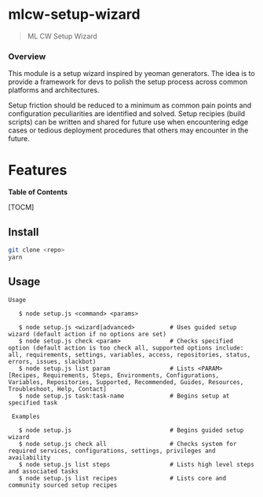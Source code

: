 # mlcw-setup-wizard
> ML CW Setup Wizard

### Overview

This module is a setup wizard inspired by yeoman generators. The idea is to provide a framework for devs to polish the setup process across common platforms and architectures. 

Setup friction should be reduced to a minimum as common pain points and configuration peculiarities are identified and solved. Setup recipies (build scripts) can be written and shared for future use when encountering edge cases or tedious deployment procedures that others may encounter in the future.

# Features

**Table of Contents**

[TOCM]


## Install

```sh
git clone <repo>
yarn
```

## Usage

```
Usage

   $ node setup.js <command> <params>

   $ node setup.js <wizard|advanced>          # Uses guided setup wizard (default action if no options are set)
   $ node setup.js check <param>              # Checks specified option (default action is too check all, supported options include: all, requirements, settings, variables, access, repositories, status, errors, issues, slackbot)
   $ node setup.js list param                 # Lists <PARAM> [Recipes, Requirements, Steps, Environments, Configurations, Variables, Repositories, Supported, Recommended, Guides, Resources, Troubleshoot, Help, Contact]
   $ node setup.js task:task-name             # Begins setup at specified task
   
 Examples

   $ node setup.js                            # Begins guided setup wizard
   $ node setup.js check all                  # Checks system for required services, configurations, settings, privileges and availability 
   $ node setup.js list steps                 # Lists high level steps and associated tasks
   $ node setup.js list recipes               # Lists core and community sourced setup recipes
```
